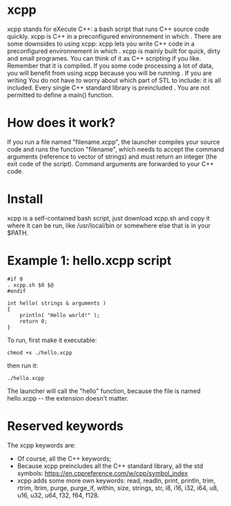 # xcpp
xcpp stands for eXecute C++: a bash script that runs C++ source code quickly. xcpp is C++ in a preconfigured environnement in which . There are some downsides to using xcpp:  xcpp lets you write C++ code in a preconfigured environnement in which . xcpp is mainly built for quick, dirty and small programes. You can think of it as C++ scripting if you like. Remember that it is compiled. If you some code processing a lot of data, you will benefit from using xcpp because you will be running . If you are writing You do not have to worry about which part of STL to include: it is all included. Every single C++ standard library is preincluded . You are not permitted to define a main() function.

# How does it work?
If you run a file named "filename.xcpp", the launcher compiles your source code and runs the function "filename", which needs to accept the command arguments (reference to vector of strings) and must return an integer (the exit code of the script). Command arguments are forwarded to your C++ code.

# Install
xcpp is a self-contained bash script, just download xcpp.sh and copy it where it can be run, like /usr/local/bin or somewhere else that is in your $PATH.

# Example 1:  hello.xcpp script
    #if 0
    . xcpp.sh $0 $@
    #endif
    
    int hello( strings & arguments )
    {
        println( "Hello world!" );
        return 0;
    }


To run, first make it executable:

    chmod +x ./hello.xcpp

then run it:

    ./hello.xcpp

The launcher will call the "hello" function, because the file is named hello.xcpp -- the extension doesn't matter.

# Reserved keywords

The xcpp keywords are:
- Of course, all the C++ keywords;
- Because xcpp preincludes all the C++ standard library, all the std symbols: https://en.cppreference.com/w/cpp/symbol_index
- xcpp adds some more own keywords: read, readln, print, println, trim, rtrim, ltrim, purge, purge_if, within, size, strings, str, i8, i16, i32, i64, u8, u16, u32, u64, f32, f64, f128.
